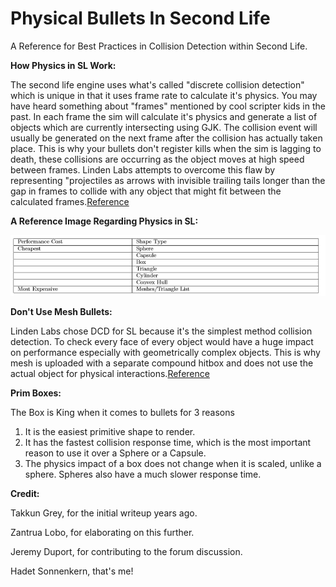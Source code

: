 # Physical Bullets In Second Life
A Reference for Best Practices in Collision Detection within Second Life.

**How Physics in SL Work:**

The second life engine uses what's called "discrete collision detection" which is unique in that it uses frame rate to calculate it's physics. You may have heard something about "frames" mentioned by cool scripter kids in the past. In each frame the sim will calculate it's physics and generate a list of objects which are currently intersecting using GJK. The collision event will usually be generated on the next frame after the collision has actually taken place. This is why your bullets don't register kills when the sim is lagging to death, these collisions are occurring as the object moves at high speed between frames. Linden Labs attempts to overcome this flaw by representing "projectiles as arrows with invisible trailing tails longer than the gap in frames to collide with any object that might fit between the calculated frames.[Reference](https://en.wikipedia.org/wiki/Physics_engine)

**A Reference Image Regarding Physics in SL:**

![alt text](https://raw.githubusercontent.com/HadetTheUndying/bullets-in-secondlife/master/performancost.png "Performance Cost")

**Don't Use Mesh Bullets:**

Linden Labs chose DCD for SL because it's the simplest method collision detection. To check every face of every object would have a huge impact on performance especially with geometrically complex objects. This is why mesh is uploaded with a separate compound hitbox and does not use the actual object for physical interactions.[Reference](https://en.wikipedia.org/wiki/Collision_detection#A_posteriori_.28discrete.29_versus_a_priori_.28continuous.29)

**Prim Boxes:**

The Box is King when it comes to bullets for 3 reasons

1. It is the easiest primitive shape to render.
2. It has the fastest collision response time, which is the most important reason to use it over a Sphere or a Capsule.
3. The physics impact of a box does not change when it is scaled, unlike a sphere. Spheres also have a much slower response time.


**Credit:**

Takkun Grey, for the initial writeup years ago.

Zantrua Lobo, for elaborating on this further.

Jeremy Duport, for contributing to the forum discussion.

Hadet Sonnenkern, that's me!
